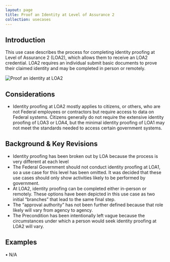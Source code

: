 ```yaml
---
layout: page
title: Proof an Identity at Level of Assurance 2
collection: usecases
---
```


## Introduction

This use case describes the process for completing identity proofing at Level of Assurance 2 (LOA2), which allows them to receive an LOA2 credential. LOA2 requires an individual submit basic documents to prove their claimed identity and may be completed in person or remotely.

![Proof an identity at LOA2](../../img/ProofLOA2.png)

## Considerations 

* Identity proofing at LOA2 mostly applies to citizens, or others, who are not Federal employees or contractors but require access to data on Federal systems. Citizens generally do not require the extensive identity proofing of LOA3 or LOA4, but the minimal identity proofing of LOA1 may not meet the standards needed to access certain government systems.

## Background & Key Revisions

* Identity proofing has been broken out by LOA because the process is very different at each level 
* The Federal Government should not conduct identity proofing at LOA1, so a use case for this level has been omitted. It was decided that these use cases should only show activities likely to be performed by government.
* At LOA2, identity proofing can be completed either in-person or remotely. These options have been depicted in this use case as two initial “branches” that lead to the same final step.
* The “approval authority” has not been further defined because that role likely will vary from agency to agency.
* The Precondition has been intentionally left vague because the circumstances under which a person would seek identity proofing at LOA2 will vary.



## Examples

•	N/A